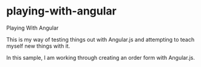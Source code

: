 # playing-with-angular
Playing With Angular

This is my way of testing things out with Angular.js and attempting to teach myself new things with it.

In this sample, I am working through creating an order form with Angular.js.